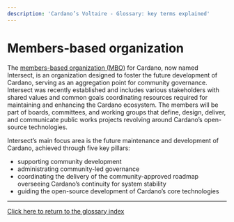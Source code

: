 ```yaml
---
description: 'Cardano’s Voltaire - Glossary: key terms explained'
---
```


# Members-based organization

The [members-based organization (MBO)](https://www.intersectmbo.org/) for Cardano, now named Intersect, is an organization designed to foster the future development of Cardano, serving as an aggregation point for community governance. Intersect was recently established and includes various stakeholders with shared values and common goals coordinating resources required for maintaining and enhancing the Cardano ecosystem. The members will be part of boards, committees, and working groups that define, design, deliver, and communicate public works projects revolving around Cardano’s open-source technologies.&#x20;

Intersect’s main focus area is the future maintenance and development of Cardano, achieved through five key pillars:&#x20;

* supporting community development
* administrating community-led governance
* coordinating the delivery of the community-approved roadmap overseeing Cardano’s continuity for system stability
* guiding the open-source development of Cardano’s core technologies

***

[Click here to return to the glossary index](../)
